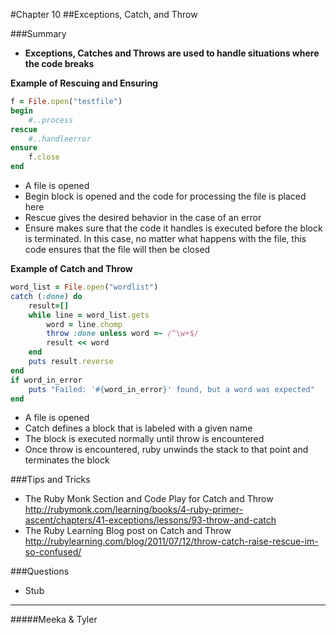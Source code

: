 #Chapter 10
##Exceptions, Catch, and Throw 


###Summary

* <b>Exceptions, Catches and Throws are used to handle situations where the code breaks</b>

<b> Example of Rescuing and Ensuring </b>
```ruby
f = File.open("testfile") 
begin 
	#..process 
rescue 
	#..handleerror 
ensure 
	f.close 
end
```
* A file is opened
* Begin block is opened and the code for processing the file is placed here
* Rescue gives the desired behavior in the case of an error
* Ensure makes sure that the code it handles is executed before the block is terminated. 
	 In this case, no matter what happens with the file, this code ensures that the file will then be closed
	 <p> </p>
	 
<b> Example of Catch and Throw </b>
```ruby
word_list = File.open("wordlist") 
catch (:done) do
	result=[]
	while line = word_list.gets 
		word = line.chomp 
		throw :done unless word =~ /^\w+$/ 
		result << word 
	end 
	puts result.reverse 
end
if word_in_error
	puts "Failed: '#{word_in_error}' found, but a word was expected" 
end
```
* A file is opened
* Catch defines a block that is labeled with a given name
* The block is executed normally until throw is encountered
* Once throw is encountered, ruby unwinds the stack to that point and terminates the block




###Tips and Tricks
* The Ruby Monk Section and Code Play for Catch and Throw 
<http://rubymonk.com/learning/books/4-ruby-primer-ascent/chapters/41-exceptions/lessons/93-throw-and-catch>
* The Ruby Learning Blog post on Catch and Throw
<http://rubylearning.com/blog/2011/07/12/throw-catch-raise-rescue-im-so-confused/>



###Questions
* Stub


-------
#####Meeka & Tyler
